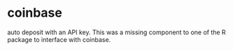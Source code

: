 # coinbase
auto deposit with an API key. This was a missing component to one of the R package to interface with coinbase.
